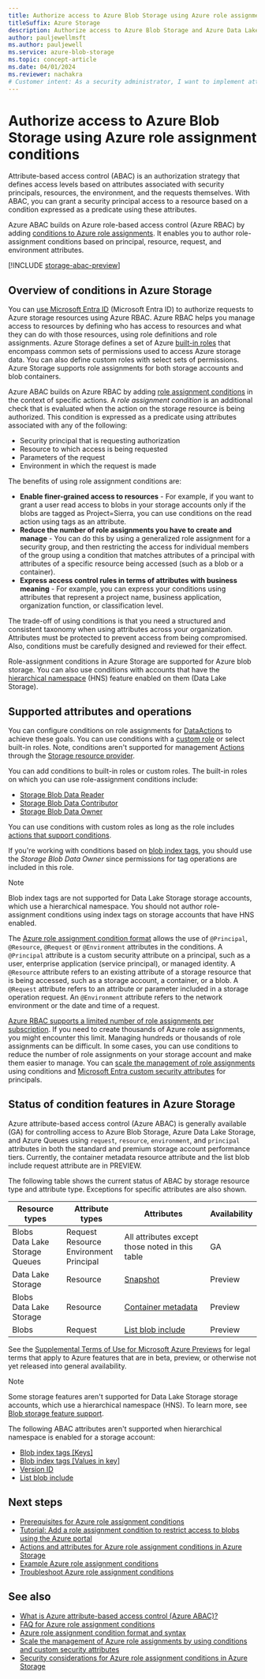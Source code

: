 ```yaml
---
title: Authorize access to Azure Blob Storage using Azure role assignment conditions
titleSuffix: Azure Storage
description: Authorize access to Azure Blob Storage and Azure Data Lake Storage using Azure role assignment conditions and Azure attribute-based access control (Azure ABAC). Define conditions on role assignments using Blob Storage attributes.
author: pauljewellmsft
ms.author: pauljewell
ms.service: azure-blob-storage
ms.topic: concept-article
ms.date: 04/01/2024
ms.reviewer: nachakra
# Customer intent: As a security administrator, I want to implement attribute-based access control on Azure Blob Storage, so that I can fine-tune access permissions based on specific attributes and conditions for enhanced security management and streamlined role assignments.
---
```


# Authorize access to Azure Blob Storage using Azure role assignment conditions

Attribute-based access control (ABAC) is an authorization strategy that defines access levels based on attributes associated with security principals, resources, the environment, and the requests themselves. With ABAC, you can grant a security principal access to a resource based on a condition expressed as a predicate using these attributes.

Azure ABAC builds on Azure role-based access control (Azure RBAC) by adding [conditions to Azure role assignments](../../role-based-access-control/conditions-overview.md). It enables you to author role-assignment conditions based on principal, resource, request, and environment attributes.

[!INCLUDE [storage-abac-preview](../../../includes/storage-abac-preview.md)]

## Overview of conditions in Azure Storage

You can [use Microsoft Entra ID](../common/authorize-data-access.md) (Microsoft Entra ID) to authorize requests to Azure storage resources using Azure RBAC. Azure RBAC helps you manage access to resources by defining who has access to resources and what they can do with those resources, using role definitions and role assignments. Azure Storage defines a set of Azure [built-in roles](../../role-based-access-control/built-in-roles.md#storage) that encompass common sets of permissions used to access Azure storage data. You can also define custom roles with select sets of permissions. Azure Storage supports role assignments for both storage accounts and blob containers.

Azure ABAC builds on Azure RBAC by adding [role assignment conditions](../../role-based-access-control/conditions-overview.md) in the context of specific actions. A *role assignment condition* is an additional check that is evaluated when the action on the storage resource is being authorized. This condition is expressed as a predicate using attributes associated with any of the following:

- Security principal that is requesting authorization
- Resource to which access is being requested
- Parameters of the request
- Environment in which the request is made

The benefits of using role assignment conditions are:

- **Enable finer-grained access to resources** - For example, if you want to grant a user read access to blobs in your storage accounts only if the blobs are tagged as Project=Sierra, you can use conditions on the read action using tags as an attribute.
- **Reduce the number of role assignments you have to create and manage** - You can do this by using a generalized role assignment for a security group, and then restricting the access for individual members of the group using a condition that matches attributes of a principal with attributes of a specific resource being accessed (such as a blob or a container).
- **Express access control rules in terms of attributes with business meaning** - For example, you can express your conditions using attributes that represent a project name, business application, organization function, or classification level.

The trade-off of using conditions is that you need a structured and consistent taxonomy when using attributes across your organization. Attributes must be protected to prevent access from being compromised. Also, conditions must be carefully designed and reviewed for their effect.

Role-assignment conditions in Azure Storage are supported for Azure blob storage. You can also use conditions with accounts that have the [hierarchical namespace](data-lake-storage-namespace.md) (HNS) feature enabled on them (Data Lake Storage).

## Supported attributes and operations

You can configure conditions on role assignments for [DataActions](../../role-based-access-control/role-definitions.md#dataactions) to achieve these goals. You can use conditions with a [custom role](../../role-based-access-control/custom-roles.md) or select built-in roles. Note, conditions aren't supported for management [Actions](../../role-based-access-control/role-definitions.md#actions) through the [Storage resource provider](/rest/api/storagerp).

You can add conditions to built-in roles or custom roles. The built-in roles on which you can use role-assignment conditions include:

- [Storage Blob Data Reader](../../role-based-access-control/built-in-roles.md#storage-blob-data-reader)
- [Storage Blob Data Contributor](../../role-based-access-control/built-in-roles.md#storage-blob-data-contributor)
- [Storage Blob Data Owner](../../role-based-access-control/built-in-roles.md#storage-blob-data-owner)

You can use conditions with custom roles as long as the role includes [actions that support conditions](storage-auth-abac-attributes.md#azure-blob-storage-actions-and-suboperations).

If you're working with conditions based on [blob index tags](storage-manage-find-blobs.md), you should use the *Storage Blob Data Owner* since permissions for tag operations are included in this role.

> [!NOTE]
> Blob index tags are not supported for Data Lake Storage storage accounts, which use a hierarchical namespace. You should not author role-assignment conditions using index tags on storage accounts that have HNS enabled.

The [Azure role assignment condition format](../../role-based-access-control/conditions-format.md) allows the use of `@Principal`, `@Resource`, `@Request` or `@Environment` attributes in the conditions. A `@Principal` attribute is a custom security attribute on a principal, such as a user, enterprise application (service principal), or managed identity. A `@Resource` attribute refers to an existing attribute of a storage resource that is being accessed, such as a storage account, a container, or a blob. A `@Request` attribute refers to an attribute or parameter included in a storage operation request. An `@Environment` attribute refers to the network environment or the date and time of a request.

[Azure RBAC supports a limited number of role assignments per subscription](../../azure-resource-manager/management/azure-subscription-service-limits.md#azure-rbac-limits). If you need to create thousands of Azure role assignments, you might encounter this limit. Managing hundreds or thousands of role assignments can be difficult. In some cases, you can use conditions to reduce the number of role assignments on your storage account and make them easier to manage. You can [scale the management of role assignments](../../role-based-access-control/conditions-custom-security-attributes-example.md) using conditions and [Microsoft Entra custom security attributes](/entra/fundamentals/custom-security-attributes-overview) for principals.

## Status of condition features in Azure Storage

Azure attribute-based access control (Azure ABAC) is generally available (GA) for controlling access to Azure Blob Storage, Azure Data Lake Storage, and Azure Queues using `request`, `resource`, `environment`, and `principal` attributes in both the standard and premium storage account performance tiers. Currently, the container metadata resource attribute and the list blob include request attribute are in PREVIEW.

The following table shows the current status of ABAC by storage resource type and attribute type. Exceptions for specific attributes are also shown.

| Resource types | Attribute types    | Attributes                | Availability |
|---|---|---|---|
| Blobs<br/>Data Lake Storage<br/>Queues | Request<br/>Resource<br/>Environment<br/>Principal | All attributes except those noted in this table | GA |
| Data Lake Storage                      | Resource        | [Snapshot](storage-auth-abac-attributes.md#snapshot)           | Preview |
| Blobs<br/>Data Lake Storage            | Resource        | [Container metadata](storage-auth-abac-attributes.md#container-metadata) | Preview |
| Blobs                                       | Request         | [List blob include](storage-auth-abac-attributes.md#list-blob-include)  | Preview |

See the [Supplemental Terms of Use for Microsoft Azure Previews](https://azure.microsoft.com/support/legal/preview-supplemental-terms/) for legal terms that apply to Azure features that are in beta, preview, or otherwise not yet released into general availability.

> [!NOTE] 
> Some storage features aren't supported for Data Lake Storage storage accounts, which use a hierarchical namespace (HNS). To learn more, see [Blob storage feature support](storage-feature-support-in-storage-accounts.md).
>
>The following ABAC attributes aren't supported when hierarchical namespace is enabled for a storage account:
>
> - [Blob index tags [Keys]](storage-auth-abac-attributes.md#blob-index-tags-keys)
> - [Blob index tags [Values in key]](storage-auth-abac-attributes.md#blob-index-tags-values-in-key)
> - [Version ID](storage-auth-abac-attributes.md#version-id)
> - [List blob include](storage-auth-abac-attributes.md#list-blob-include)

## Next steps

- [Prerequisites for Azure role assignment conditions](../../role-based-access-control/conditions-prerequisites.md)
- [Tutorial: Add a role assignment condition to restrict access to blobs using the Azure portal](storage-auth-abac-portal.md)
- [Actions and attributes for Azure role assignment conditions in Azure Storage](storage-auth-abac-attributes.md)
- [Example Azure role assignment conditions](storage-auth-abac-examples.md)
- [Troubleshoot Azure role assignment conditions](../../role-based-access-control/conditions-troubleshoot.md)

## See also

- [What is Azure attribute-based access control (Azure ABAC)?](../../role-based-access-control/conditions-overview.md)
- [FAQ for Azure role assignment conditions](../../role-based-access-control/conditions-faq.md)
- [Azure role assignment condition format and syntax](../../role-based-access-control/conditions-format.md)
- [Scale the management of Azure role assignments by using conditions and custom security attributes](../../role-based-access-control/conditions-custom-security-attributes-example.md)
- [Security considerations for Azure role assignment conditions in Azure Storage](storage-auth-abac-security.md)
